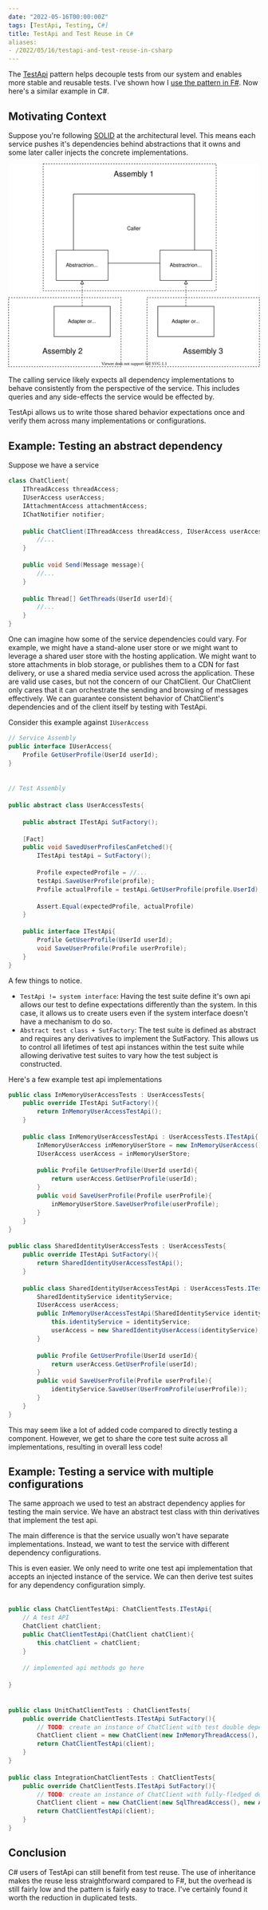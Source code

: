 ```yaml
---
date: "2022-05-16T00:00:00Z"
tags: [TestApi, Testing, C#]
title: TestApi and Test Reuse in C#
aliases:
- /2022/05/16/testapi-and-test-reuse-in-csharp
---
```


The [TestApi](../posts/2020-08-21-Test-Api-InPractice.md) pattern helps decouple tests from our system and enables more stable and reusable tests.
I've shown how I [use the pattern in F#](../posts/2021-10-08-TestApi-in-FSharp-revised.md). Now here's a similar example in C#.
<!--more-->


## Motivating Context
Suppose you're following [SOLID](https://en.wikipedia.org/wiki/SOLID) at the architectural level. This means each service pushes it's dependencies behind abstractions that it owns and some later caller injects the concrete implementations. 

![Dependency Inversion Diagram](../../static/post-media/TestApi-and-TestReuse-in-Csharp/dependency-inversion.drawio.svg)

The calling service likely expects all dependency implementations to behave consistently from the perspective of the service. This includes queries and any side-effects the service would be effected by.

TestApi allows us to write those shared behavior expectations once and verify them across many implementations or configurations.

## Example: Testing an abstract dependency

Suppose we have a service
```cs
class ChatClient{
    IThreadAccess threadAccess;
    IUserAccess userAccess;
    IAttachmentAccess attachmentAccess;
    IChatNotifier notifier;

    public ChatClient(IThreadAccess threadAccess, IUserAccess userAccess, IAttachmentAccess attachmentAccess, IChatNotifier notifier){
        //...
    }

    public void Send(Message message){
        //...
    }

    public Thread[] GetThreads(UserId userId){
        //...
    }
}
```

One can imagine how some of the service dependencies could vary. For example, we might have a stand-alone user store or we might want to leverage a shared user store with the hosting application. We might want to store attachments in blob storage, or publishes them to a CDN for fast delivery, or use a shared media service used across the application. These are valid use cases, but not the concern of our ChatClient. Our ChatClient only cares that it can orchestrate the sending and browsing of messages effectively. We can guarantee consistent behavior of ChatClient's dependencies and of the client itself by testing with TestApi.

Consider this example against `IUserAccess`
```cs
// Service Assembly
public interface IUserAccess{
    Profile GetUserProfile(UserId userId);
}


// Test Assembly

public abstract class UserAccessTests{

    public abstract ITestApi SutFactory();

    [Fact]
    public void SavedUserProfilesCanFetched(){
        ITestApi testApi = SutFactory();

        Profile expectedProfile = //...
        testApi.SaveUserProfile(profile);
        Profile actualProfile = testApi.GetUserProfile(profile.UserId);

        Assert.Equal(expectedProfile, actualProfile)
    }

    public interface ITestApi{
        Profile GetUserProfile(UserId userId);
        void SaveUserProfile(Profile userProfile);
    }
}
```

A few things to notice. 
- `TestApi != system interface`: Having the test suite define it's own api allows our test to define expectations differently than the system. In this case, it allows us to create users even if the system interface doesn't have a mechanism to do so.
- `Abstract test class + SutFactory`: The test suite is defined as abstract and requires any derivatives to implement the SutFactory. This allows us to control all lifetimes of test api instances within the test suite while allowing derivative test suites to vary how the test subject is constructed.


Here's a few example test api implementations
```cs
public class InMemoryUserAccessTests : UserAccessTests{
    public override ITestApi SutFactory(){
        return InMemoryUserAccessTestApi();
    }

    public class InMemoryUserAccessTestApi : UserAccessTests.ITestApi{
        InMemoryUserAccess inMemoryUserStore = new InMemoryUserAccess();
        IUserAccess userAccess = inMemoryUserStore;

        public Profile GetUserProfile(UserId userId){
            return userAccess.GetUserProfile(userId);
        }
        public void SaveUserProfile(Profile userProfile){
            inMemoryUserStore.SaveUserProfile(userProfile);
        }
    }
}

public class SharedIdentityUserAccessTests : UserAccessTests{
    public override ITestApi SutFactory(){
        return SharedIdentityUserAccessTestApi();
    }

    public class SharedIdentityUserAccessTestApi : UserAccessTests.ITestApi{
        SharedIdentityService identityService;
        IUserAccess userAccess;
        public InMemoryUserAccessTestApi(SharedIdentityService identityService){
            this.identityService = identityService;
            userAccess = new SharedIdentityUserAccess(identityService);
        }

        public Profile GetUserProfile(UserId userId){
            return userAccess.GetUserProfile(userId);
        }
        public void SaveUserProfile(Profile userProfile){
            identityService.SaveUser(UserFromProfile(userProfile));
        }
    }
}
```

This may seem like a lot of added code compared to directly testing a component. However, we get to share the core test suite across all implementations, resulting in overall less code!

## Example: Testing a service with multiple configurations
The same approach we used to test an abstract dependency applies for testing the main service. We have an abstract test class with thin derivatives that implement the test api.

The main difference is that the service usually won't have separate implementations. Instead, we want to test the service with different dependency configurations.

This is even easier. We only need to write one test api implementation that accepts an injected instance of the service. We can then derive test suites for any dependency configuration simply.

```cs

public class ChatClientTestApi: ChatClientTests.ITestApi{
    // A test API
    ChatClient chatClient;
    public ChatClientTestApi(ChatClient chatClient){
        this.chatClient = chatClient;
    }

    // implemented api methods go here

}


public class UnitChatClientTests : ChatClientTests{
    public override ChatClientTests.ITestApi SutFactory(){
        // TODO: create an instance of ChatClient with test double dependency implementations
        ChatClient client = new ChatClient(new InMemoryThreadAccess(), new InMemoryUserAccess(), new InMemoryAttachmentAccess(), new SpyChatNotifier());
        return ChatClientTestApi(client);
    }
}

public class IntegrationChatClientTests : ChatClientTests{
    public override ChatClientTests.ITestApi SutFactory(){
        // TODO: create an instance of ChatClient with fully-fledged dependencies
        ChatClient client = new ChatClient(new SqlThreadAccess(), new ActiveDirectoryUserAccess(), new FileSystemAttachmentAccess(), new EmailChatNotifier());
        return ChatClientTestApi(client);
    }
}
```

## Conclusion

C# users of TestApi can still benefit from test reuse. The use of inheritance makes the reuse less straightforward compared to F#, but the overhead is still fairly low and the pattern is fairly easy to trace. I've certainly found it worth the reduction in duplicated tests.